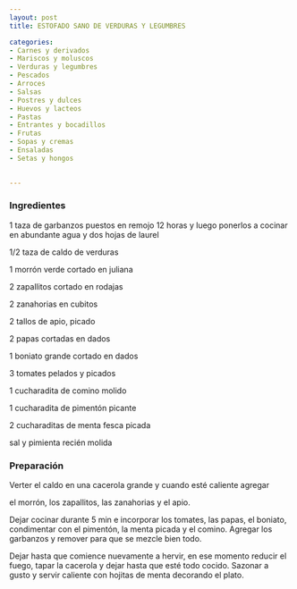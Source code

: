 ```yaml
---
layout: post
title: ESTOFADO SANO DE VERDURAS Y LEGUMBRES

categories:
- Carnes y derivados
- Mariscos y moluscos
- Verduras y legumbres
- Pescados
- Arroces
- Salsas
- Postres y dulces
- Huevos y lacteos
- Pastas
- Entrantes y bocadillos
- Frutas
- Sopas y cremas
- Ensaladas
- Setas y hongos
 

---
```


<h3>Ingredientes</h3>

1 taza de garbanzos puestos en remojo 12 horas y luego ponerlos a cocinar en abundante agua y dos hojas de laurel

1/2 taza de caldo de verduras

1 morrón verde cortado en juliana

2 zapallitos cortado en rodajas

2 zanahorias en cubitos

2 tallos de apio, picado

2 papas cortadas en dados

1 boniato grande cortado en dados

3 tomates pelados y picados

1 cucharadita de comino molido

1 cucharadita de pimentón picante

2 cucharaditas de menta fesca picada

sal y pimienta recién molida

<h3>Preparación</h3>

Verter el caldo en una cacerola grande y cuando esté caliente agregar

el morrón, los zapallitos, las zanahorias y el apio.

Dejar cocinar durante 5 min e incorporar los tomates, las papas, el boniato, condimentar con el pimentón, la menta picada y el comino. Agregar los garbanzos y remover para que se mezcle bien todo.

Dejar hasta que comience nuevamente a hervir, en ese momento reducir el fuego, tapar la cacerola y dejar hasta que esté todo cocido. Sazonar a gusto y servir caliente con hojitas de menta decorando el plato.


